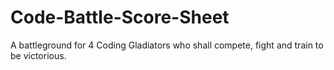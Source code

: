 # Code-Battle-Score-Sheet
A battleground for 4 Coding Gladiators who shall compete, fight and train to be victorious.
